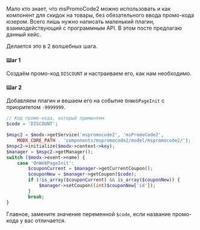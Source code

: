 Мало кто знает, что msPromoCode2 можно использовать и как компонент для скидок на товары, без обязательного ввода промо-кода юзером. Всего лишь нужно написать маленький плагин, взаимодействующий с программным API. В этом посте предлагаю данный кейс.

Делается это в 2 волшебных шага.


#### Шаг 1

Создаём промо-код `DISCOUNT` и настраиваем его, как нам необходимо.


#### Шаг 2

Добавляем плагин и вешаем его на событие `OnWebPageInit` с приоритетом `-9999999`.

```php
// Код промо-кода, который применяем
$code = 'DISCOUNT';

$mspc2 = $modx->getService('mspromocode2', 'msPromoCode2',
    MODX_CORE_PATH . 'components/mspromocode2/model/mspromocode2/');
$mspc2->initialize($modx->context->key);
$manager = $mspc2->getManager();
switch ($modx->event->name) {
    case 'OnWebPageInit':
        $couponCurrent = $manager->getCurrentCoupon();
        $couponNew = $manager->getCoupon($code);
        if (!is_array($couponCurrent) && is_array($couponNew)) {
            $manager->setCoupon((int)$couponNew['id']);
        }
        break;
}
```

Главное, замените значение переменной `$code`, если название промо-кода у вас отличается.
